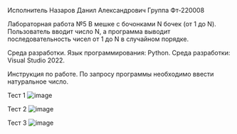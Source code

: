 Исполнитель Назаров Данил Александрович Группа Фт-220008

Лабораторная работа №5 В мешке с бочонками N бочек (от 1 до N). Пользователь вводит число N, а программа выводит последовательность чисел от 1 до N в случайном порядке.

Среда разработки. Язык программирования: Python. Среда разработки: Visual Studio 2022.

Инструкция по работе. По запросу программы необходимо ввести натуральное число.

Тест 1 ![image](https://github.com/RackNaz/Laba9/assets/146580997/b8e45341-3d4f-4474-ae6f-f11bc90f618b)

Тест 2 ![image](https://github.com/RackNaz/Laba9/assets/146580997/e9c1a53d-f290-4116-88b4-eb73dbe1acdf)

Тест 3 ![image](https://github.com/RackNaz/Laba9/assets/146580997/9a2fade0-7f23-4507-af08-af81a47ad840)

